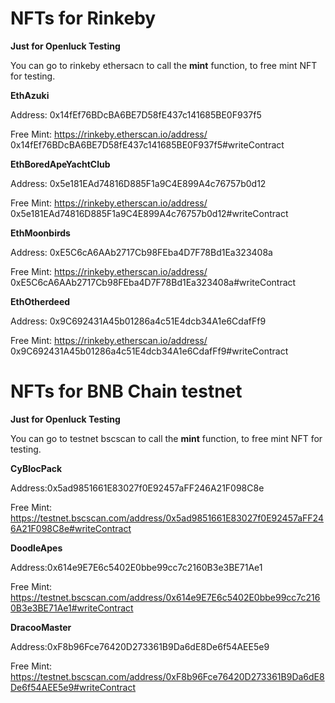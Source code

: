 # NFTs for Rinkeby #
**Just for Openluck Testing**

You can go to rinkeby ethersacn to call the **mint** function, to free mint NFT for testing.


**EthAzuki**

Address: 0x14fEf76BDcBA6BE7D58fE437c141685BE0F937f5

Free Mint: https://rinkeby.etherscan.io/address/
0x14fEf76BDcBA6BE7D58fE437c141685BE0F937f5#writeContract


**EthBoredApeYachtClub**

Address: 0x5e181EAd74816D885F1a9C4E899A4c76757b0d12

Free Mint: https://rinkeby.etherscan.io/address/
0x5e181EAd74816D885F1a9C4E899A4c76757b0d12#writeContract


**EthMoonbirds**

Address: 0xE5C6cA6AAb2717Cb98FEba4D7F78Bd1Ea323408a

Free Mint: https://rinkeby.etherscan.io/address/
0xE5C6cA6AAb2717Cb98FEba4D7F78Bd1Ea323408a#writeContract


**EthOtherdeed**

Address: 0x9C692431A45b01286a4c51E4dcb34A1e6CdafFf9

Free Mint: https://rinkeby.etherscan.io/address/
0x9C692431A45b01286a4c51E4dcb34A1e6CdafFf9#writeContract



# NFTs for BNB Chain testnet #

**Just for Openluck Testing**

You can go to testnet bscscan to call the **mint** function, to free mint NFT for testing.

**CyBlocPack**

Address:0x5ad9851661E83027f0E92457aFF246A21F098C8e

Free Mint: https://testnet.bscscan.com/address/0x5ad9851661E83027f0E92457aFF246A21F098C8e#writeContract


**DoodleApes**

Address:0x614e9E7E6c5402E0bbe99cc7c2160B3e3BE71Ae1

Free Mint: https://testnet.bscscan.com/address/0x614e9E7E6c5402E0bbe99cc7c2160B3e3BE71Ae1#writeContract


**DracooMaster**

Address:0xF8b96Fce76420D273361B9Da6dE8De6f54AEE5e9

Free Mint: https://testnet.bscscan.com/address/0xF8b96Fce76420D273361B9Da6dE8De6f54AEE5e9#writeContract
